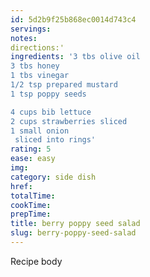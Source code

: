 ```yaml
---
id: 5d2b9f25b868ec0014d743c4
servings:
notes:
directions:'
ingredients: '3 tbs olive oil
3 tbs honey
1 tbs vinegar
1/2 tsp prepared mustard
1 tsp poppy seeds

4 cups bib lettuce
2 cups strawberries sliced
1 small onion
 sliced into rings'
rating: 5
ease: easy
img:
category: side dish
href:
totalTime:
cookTime:
prepTime:
title: berry poppy seed salad
slug: berry-poppy-seed-salad
---
```

Recipe body